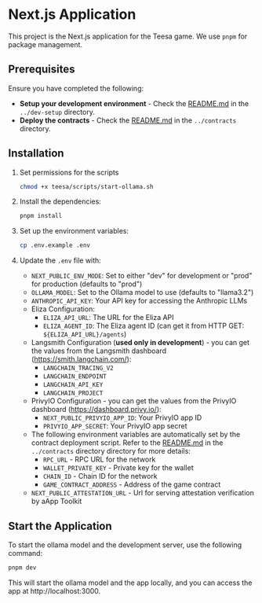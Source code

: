 # Next.js Application

This project is the Next.js application for the Teesa game. We use `pnpm` for package management.

## Prerequisites

Ensure you have completed the following:
- **Setup your development environment** - Check the [README.md](../dev-setup/README.md) in the `../dev-setup` directory.
- **Deploy the contracts** - Check the [README.md](../contracts/README.md) in the `../contracts` directory.

## Installation

1. Set permissions for the scripts
   ```bash
   chmod +x teesa/scripts/start-ollama.sh
   ```

2. Install the dependencies:
   ```bash
   pnpm install
   ```

3. Set up the environment variables:
   ```bash
   cp .env.example .env
   ```

4. Update the `.env` file with:
   - `NEXT_PUBLIC_ENV_MODE`: Set to either "dev" for development or "prod" for production (defaults to "prod")
   - `OLLAMA_MODEL`: Set to the Ollama model to use (defaults to "llama3.2")
   - `ANTHROPIC_API_KEY`: Your API key for accessing the Anthropic LLMs
   - Eliza Configuration:
     - `ELIZA_API_URL`: The URL for the Eliza API
     - `ELIZA_AGENT_ID`: The Eliza agent ID (can get it from HTTP GET: `${ELIZA_API_URL}/agents`)
   - Langsmith Configuration (**used only in development**) - you can get the values from the Langsmith dashboard (https://smith.langchain.com/):
     - `LANGCHAIN_TRACING_V2`
     - `LANGCHAIN_ENDPOINT`
     - `LANGCHAIN_API_KEY`
     - `LANGCHAIN_PROJECT`
   - PrivyIO Configuration - you can get the values from the PrivyIO dashboard (https://dashboard.privy.io/):
     - `NEXT_PUBLIC_PRIVYIO_APP_ID`: Your PrivyIO app ID
     - `PRIVYIO_APP_SECRET`: Your PrivyIO app secret
   - The following environment variables are automatically set by the contract deployment script. Refer to the [README.md](../contracts/README.md) in the `../contracts` directory directory for more details:
      - `RPC_URL` - RPC URL for the network
      - `WALLET_PRIVATE_KEY` - Private key for the wallet
      - `CHAIN_ID` - Chain ID for the network
      - `GAME_CONTRACT_ADDRESS` - Address of the game contract
   - `NEXT_PUBLIC_ATTESTATION_URL` - Url for serving attestation verification by aApp Toolkit
## Start the Application

To start the ollama model and the development server, use the following command:
```bash
pnpm dev
```
This will start the ollama model and the app locally, and you can access the app at http://localhost:3000.
